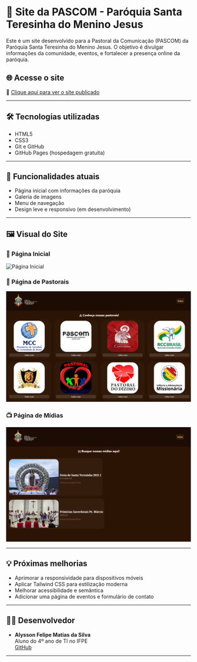 # 📌 Site da PASCOM - Paróquia Santa Teresinha do Menino Jesus

Este é um site desenvolvido para a Pastoral da Comunicação (PASCOM) da Paróquia Santa Teresinha do Menino Jesus. O objetivo é divulgar informações da comunidade, eventos, e fortalecer a presença online da paróquia.

## 🌐 Acesse o site

🔗 [Clique aqui para ver o site publicado](https://site-paroquia.vercel.app/index.html)

---

## 🛠️ Tecnologias utilizadas

- HTML5
- CSS3
- Git e GitHub
- GitHub Pages (hospedagem gratuita)

---

## 🎯 Funcionalidades atuais

- Página inicial com informações da paróquia
- Galeria de imagens
- Menu de navegação
- Design leve e responsivo (em desenvolvimento)

---

## 🖼️ Visual do Site

### 📍 Página Inicial
![Página Inicial](./assets/pag-inicial.png)

### 🙏 Página de Pastorais
![Página de Pastorais](./assets/pag-pastorais.png)

### 📺 Página de Mídias
![Página de Mídias](./assets/pag-midias.png)

---

## 💡 Próximas melhorias

- Aprimorar a responsividade para dispositivos móveis
- Aplicar Tailwind CSS para estilização moderna
- Melhorar acessibilidade e semântica
- Adicionar uma página de eventos e formulário de contato

---

## 👨‍💻 Desenvolvedor

- **Alysson Felipe Matias da Silva**  
  Aluno do 4º ano de TI no IFPE  
  [GitHub](https://github.com/alysson0321)

---
